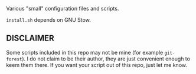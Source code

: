 Various "small" configuration files and scripts.

`install.sh` depends on GNU Stow.

DISCLAIMER
----------

Some scripts included in this repo may not be mine (for example
`git-forest`). I do not claim to be their author, they are just
convenient enough to keem them there. If you want your script out of
this repo, just let me know.
